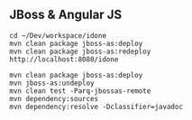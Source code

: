 JBoss & Angular JS
----------------------

	cd ~/Dev/workspace/idone
	mvn clean package jboss-as:deploy
	mvn clean package jboss-as:redeploy
	http://localhost:8080/idone

	mvn clean package jboss-as:deploy
	mvn jboss-as:undeploy
	mvn clean test -Parq-jbossas-remote 
    mvn dependency:sources
    mvn dependency:resolve -Dclassifier=javadoc
